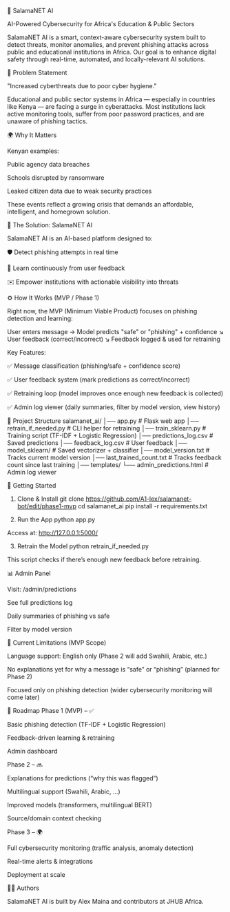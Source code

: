 🔐 SalamaNET AI

AI-Powered Cybersecurity for Africa's Education & Public Sectors

SalamaNET AI is a smart, context-aware cybersecurity system built to detect threats, monitor anomalies, and prevent phishing attacks across public and educational institutions in Africa. Our goal is to enhance digital safety through real-time, automated, and locally-relevant AI solutions.

🚨 Problem Statement

"Increased cyberthreats due to poor cyber hygiene."

Educational and public sector systems in Africa — especially in countries like Kenya — are facing a surge in cyberattacks. Most institutions lack active monitoring tools, suffer from poor password practices, and are unaware of phishing tactics.

🌍 Why It Matters

Kenyan examples:

Public agency data breaches

Schools disrupted by ransomware

Leaked citizen data due to weak security practices

These events reflect a growing crisis that demands an affordable, intelligent, and homegrown solution.

🤖 The Solution: SalamaNET AI

SalamaNET AI is an AI-based platform designed to:

🛡️ Detect phishing attempts in real time

📡 Learn continuously from user feedback

✉️ Empower institutions with actionable visibility into threats

⚙️ How It Works (MVP / Phase 1)

Right now, the MVP (Minimum Viable Product) focuses on phishing detection and learning:

User enters message → Model predicts "safe" or "phishing" + confidence
                   ↘ User feedback (correct/incorrect)
                     ↘ Feedback logged & used for retraining

Key Features:

✅ Message classification (phishing/safe + confidence score)

✅ User feedback system (mark predictions as correct/incorrect)

✅ Retraining loop (model improves once enough new feedback is collected)

✅ Admin log viewer (daily summaries, filter by model version, view history)

📂 Project Structure
salamanet_ai/
│── app.py                 # Flask web app
│── retrain_if_needed.py   # CLI helper for retraining
│── train_sklearn.py       # Training script (TF-IDF + Logistic Regression)
│── predictions_log.csv    # Saved predictions
│── feedback_log.csv       # User feedback
│── model_sklearn/         # Saved vectorizer + classifier
│── model_version.txt      # Tracks current model version
│── last_trained_count.txt # Tracks feedback count since last training
│── templates/
    └── admin_predictions.html  # Admin log viewer

🚀 Getting Started
1. Clone & Install
git clone https://github.com/A1-lex/salamanet-bot/edit/phase1-mvp
cd salamanet_ai
pip install -r requirements.txt

2. Run the App
python app.py


Access at: http://127.0.0.1:5000/

3. Retrain the Model
python retrain_if_needed.py


This script checks if there’s enough new feedback before retraining.

📊 Admin Panel

Visit: /admin/predictions

See full predictions log

Daily summaries of phishing vs safe

Filter by model version

🧠 Current Limitations (MVP Scope)

Language support: English only (Phase 2 will add Swahili, Arabic, etc.)

No explanations yet for why a message is “safe” or “phishing” (planned for Phase 2)

Focused only on phishing detection (wider cybersecurity monitoring will come later)

📅 Roadmap
Phase 1 (MVP) – ✅

Basic phishing detection (TF-IDF + Logistic Regression)

Feedback-driven learning & retraining

Admin dashboard

Phase 2 – 🔜

Explanations for predictions (“why this was flagged”)

Multilingual support (Swahili, Arabic, …)

Improved models (transformers, multilingual BERT)

Source/domain context checking

Phase 3 – 🌍

Full cybersecurity monitoring (traffic analysis, anomaly detection)

Real-time alerts & integrations

Deployment at scale

👨‍💻 Authors

SalamaNET AI is built by Alex Maina and contributors at JHUB Africa.
